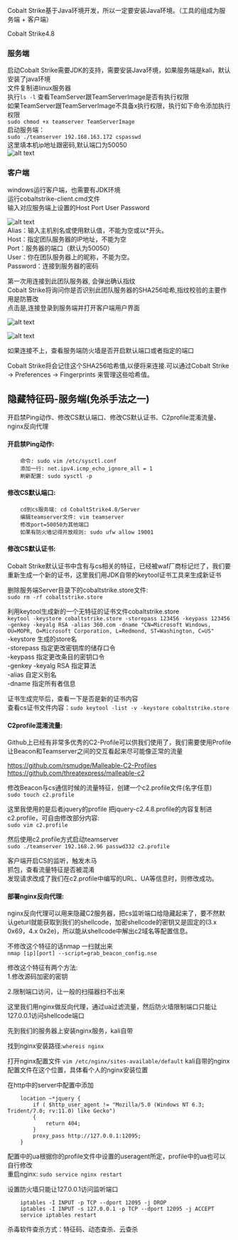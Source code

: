Cobalt Strike基于Java环境开发，所以一定要安装Java环境。（工具的组成为服务端 + 客户端）

Cobalt Strike4.8

### 服务端  
启动Cobalt Strike需要JDK的支持，需要安装Java环境，如果服务端是kali，默认安装了java环境  
文件复制进linux服务器  
执行`ls -l` 查看TeamServer跟TeamServerImage是否有执行权限  
如果TeamServer跟TeamServerImage不具备x执行权限，执行如下命令添加执行权限  
`sudo chmod +x teamserver TeamServerImage`  
启动服务端：  
`sudo ./teamserver 192.168.163.172 cspasswd`  
这里填本机ip地址跟密码,默认端口为50050  
![alt text](image/server.png)

### 客户端  
windows运行客户端，也需要有JDK环境  
运行cobaltstrike-client.cmd文件  
输入对应服务端上设置的Host Port User Password  

![alt text](image/image-1.png)  
Alias：输入主机别名或使用默认值，不能为空或以*开头。  
Host：指定团队服务器的IP地址，不能为空  
Port：服务器的端口（默认为50050）  
User：你在团队服务器上的昵称，不能为空。  
Password：连接到服务器的密码  

第一次用连接到此团队服务器, 会弹出确认指纹  
Cobalt Strike将询问你是否识别此团队服务器的SHA256哈希,指纹校验的主要作用是防篡改  
点击是,连接登录到服务端并打开客户端用户界面   

![alt text](image/image-2.png)  

![alt text](image/image-4.png)  

如果连接不上，查看服务端防火墙是否开启默认端口或者指定的端口  

Cobalt Strike将会记住这个SHA256哈希值,以便将来连接.可以通过Cobalt Strike -> Preferences -> Fingerprints 来管理这些哈希值。  


## 隐藏特征码-服务端(免杀手法之一)  
开启禁Ping动作、修改CS默认端口、修改CS默认证书、C2profile混淆流量、nginx反向代理

#### 开启禁Ping动作:  
        命令: sudo vim /etc/sysctl.conf
        添加一行: net.ipv4.icmp_echo_ignore_all = 1
        刷新配置: sudo sysctl -p

#### 修改CS默认端口:  
        cd到cs服务端: cd CobaltStrike4.8/Server
        编辑teamserver文件: vim teamserver
        修改port=50050为其他端口
        如果有防火墙记得开放规则: sudo ufw allow 19001

#### 修改CS默认证书:    
Cobalt Strike默认证书中含有与cs相关的特征，已经被waf厂商标记烂了，我们要重新生成一个新的证书，这里我们用JDK自带的keytool证书工具来生成新证书 

删除服务端Server目录下的cobaltstrike.store文件:  
`sudo rm -rf cobaltstrike.store`   

利用keytool生成新的一个无特征的证书文件cobaltstrike.store  
    `keytool -keystore cobaltstrike.store -storepass 123456 -keypass 123456 -genkey -keyalg RSA -alias 360.com -dname "CN=Microsoft Windows, OU=MOPR, O=Microsoft Corporation, L=Redmond, ST=Washington, C=US"`  
    -keystore 生成的store名  
    -storepass 指定更改密钥库的储存口令  
    -keypass 指定更改条目的密钥口令  
    -genkey -keyalg RSA 指定算法  
    -alias 自定义别名  
    -dname 指定所有者信息  

证书生成完毕后，查看一下是否是新的证书内容   
查看cs证书文件内容：`sudo keytool -list -v -keystore cobaltstrike.store`    

#### C2profile混淆流量:  
Github上已经有非常多优秀的C2-Profile可以供我们使用了，我们需要使用Profile让Beacon和Teamserver之间的交互看起来尽可能像正常的流量  

https://github.com/rsmudge/Malleable-C2-Profiles  
https://github.com/threatexpress/malleable-c2    

修改Beacon与cs通信时候的流量特征，创建一个c2.profile文件(名字任意)   
`sudo touch c2.profile`  

​这里我使用的是后者jquery的profile
把jquery-c2.4.8.profile的内容复制进c2.profile，可自由修改部分内容:   
`sudo vim c2.profile`    

然后使用c2.profile方式启动teamserver   
`sudo ./teamserver 192.168.2.96 passwd332 c2.profile`   

客户端开启CS的监听，触发木马   
抓包，查看流量特征是否被混淆   
发现请求改成了我们在c2.profile中编写的URL、UA等信息时，则修改成功。   

#### 部署nginx反向代理:   
nginx反向代理可以用来隐藏C2服务器，把cs监听端口给隐藏起来了，要不然默认geturl就能获取到我们的shellcode，加密shellcode的密钥又是固定的(3.x 0x69，4.x 0x2e)，所以能从shellcode中解出c2域名等配置信息。  

不修改这个特征的话nmap 一扫就出来  
`nmap [ip][port] --script=grab_beacon_config.nse`  

修改这个特征有两个方法:  
1.修改源码加密的密钥  

2.限制端口访问，让一般的扫描器扫不出来  

这里我们用nginx做反向代理，通过ua过滤流量，然后防火墙限制端口只能让127.0.0.1访问shellcode端口

先到我们的服务器上安装nginx服务，kali自带  

找到nginx安装路径:`whereis nginx`  

打开nginx配置文件 `vim /etc/nginx/sites-available/default` kali自带的nginx配置文件在这个位置，具体看个人的nginx安装位置  

在http中的server中配置中添加   

        location ~*jquery {
            if ( $http_user_agent != "Mozilla/5.0 (Windows NT 6.3; Trident/7.0; rv:11.0) like Gecko")
            {
                return 404;
            }
            proxy_pass http://127.0.0.1:12095;
        }

配置中的ua根据你的profile文件中设置的useragent所定，profile中的ua也可以自行修改  
重启nginx: `sudo service nginx restart`

设置防火墙只能让127.0.0.1访问监听端口  

        iptables -I INPUT -p TCP --dport 12095 -j DROP
        iptables -I INPUT -s 127.0.0.1 -p TCP --dport 12095 -j ACCEPT
        service iptables restart

杀毒软件查杀方式：特征码、动态查杀、云查杀  
